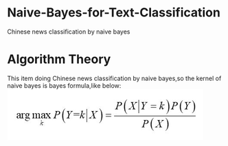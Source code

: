 # Naive-Bayes-for-Text-Classification
Chinese news classification by naive bayes

# Algorithm Theory
This item doing Chinese news classification by naive bayes,so the kernel of naive bayes is bayes formula,like below:
![image](https://github.com/FelixHuangX/Naive-Bayes-for-Text-Classification/blob/master/%E5%85%AC%E5%BC%8F.JPG)

